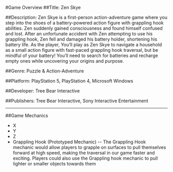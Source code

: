 #Game Overview
##Title: Zen Skye

##Description:
Zen Skye is a first-person action-adventure game where you step into the shoes of a battery-powered action figure with grappling hook abilities. Zen suddenly gained consciousness and found himself confused and lost. After an unfortunate accident with Zen attempting to use his grappling hook, Zen fell and damaged his battery holder, shortening his battery life.
As the player, You’ll play as Zen Skye to navigate a household as a small action figure with fast-paced grappling hook traversal, but be mindful of your battery! You’ll need to search for batteries and recharge empty ones while uncovering your origins and purpose.

##Genre:
Puzzle & Action-Adventure

##Platform:
PlayStation 5, PlayStation 4, Microsoft Windows

##Developer: 
Tree Bear Interactive

##Publishers:
Tree Bear Interactive, Sony Interactive Entertainment

---

##Game Mechanics

- X
- Y
- Z
- Grappling Hook (Prototyped Mechanic)
-- The Grappling Hook mechanic would allow players to grapple on surfaces to pull themselves forward at high speed, making the traversal in our game faster and exciting. Players could also use the Grappling hook mechanic to pull lighter or smaller objects towards them
